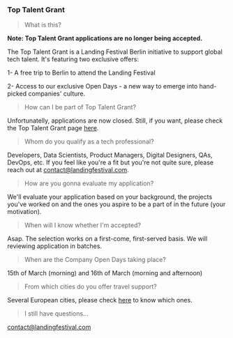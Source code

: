 
### Top Talent Grant

> What is this?

**Note: Top Talent Grant applications are no longer being accepted.**

The Top Talent Grant is a Landing Festival Berlin initiative to support global tech talent. It's featuring two exclusive offers:

1- A free trip to Berlin to attend the Landing Festival

2- Access to our exclusive Open Days - a new way to emerge into hand-picked companies' culture.

> How can I be part of Top Talent Grant?

Unfortunatelly, applications are now closed. Still, if you want, please check the Top Talent Grant page [here](https://landingfestival.com/top_talent).

> Whom do you qualify as a tech professional?

Developers, Data Scientists, Product Managers, Digital Designers, QAs, DevOps, etc. If you feel like you're a fit but you're not quite sure, please reach out at contact@landingfestival.com.

> How are you gonna evaluate my application?

We'll evaluate your application based on your background, the projects you've worked on and the ones you aspire to be a part of in the future (your motivation). 

> When will I know whether I'm accepted?

Asap. The selection works on a first-come, first-served basis. We will reviewing application in batches. 

> When are the Company Open Days taking place?

15th of March (morning) and 16th of March (morning and afternoon)

> From which cities do you offer travel support?

Several European cities, please check [here](https://landingfestival.com/top_talent) to know which ones.

> I still have questions...

contact@landingfestival.com
